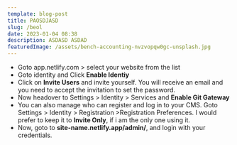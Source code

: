 ```yaml
---
template: blog-post
title: PAOSDJASD
slug: /beol
date: 2023-01-04 08:38
description: ASDASD ASDAD
featuredImage: /assets/bench-accounting-nvzvopqw0gc-unsplash.jpg
---
```

<!--StartFragment-->

* Goto app.netlify.com > select your website from the list
* Goto identity and Click **Enable Identiy**
* Click on **Invite Users** and invite yourself. You will receive an email and you need to accept the invitation to set the password.
* Now headover to Settings > Identity > Services and **Enable Git Gateway**
* You can also manage who can register and log in to your CMS. Goto Settings > Identity > Registration >Registration Preferences. I would prefer to keep it to **Invite Only**, if i am the only one using it.
* Now, goto to **site-name.netlify.app/admin/**, and login with your credentials.

<!--EndFragment-->
